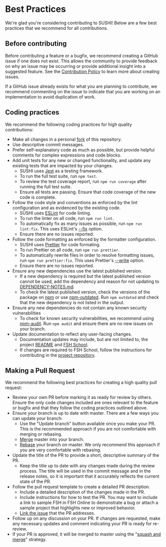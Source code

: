 # Best Practices

We're glad you're considering contributing to SUSHI! Below are a few best practices that we recommend for all contributions.

## Before contributing

Before contributing a feature or a bugfix, we recommend creating a GitHub issue if one does not exist. This allows the community to provide feedback on why an issue may be occurring or provide additional insight into a suggested feature. See the [Contribution Policy](CONTRIBUTING.md#issues) to learn more about creating issues.

If a GitHub issue already exists for what you are planning to contribute, we recommend commenting on the issue to indicate that you are working on an implementation to avoid duplication of work.

## Coding practices

We recommend the following coding practices for high quality contributions:

- Make all changes in a personal [fork](https://help.github.com/articles/fork-a-repo/) of this repository.
- Use descriptive commit messages.
- Prefer self-explanatory code as much as possible, but provide helpful comments for complex expressions and code blocks.
- Add unit tests for any new or changed functionality, and update any existing tests that are impacted by your changes.
  - SUSHI uses [Jest](https://jestjs.io/) as a testing framework.
  - To run the full test suite, run `npm test`.
  - To review the test coverage report, run `npm run coverage` after running the full test suite.
  - Ensure all tests are passing. Ensure that code coverage of the new code is complete.
- Follow the code style and conventions as enforced by the lint configuration and as evidenced by the existing code.
  - SUSHI uses [ESLint](https://eslint.org/) for code linting.
  - To run the linter on all code, run `npm run lint`.
  - To automatically fix as many issues as possible, run `npm run lint:fix`. This uses ESLint's [--fix](https://eslint.org/docs/latest/use/command-line-interface#fix-problems) option.
  - Ensure there are no issues reported.
- Follow the code formatting as enforced by the formatter configuration.
  - SUSHI uses [Prettier](https://prettier.io/) for code formating.
  - To run Prettier on all code, run `npm run prettier`.
  - To automatically rewrite files in order to resolve formatting issues, run `npm run prettier:fix`. This uses Prettier's [--write](https://prettier.io/docs/en/cli.html#--write) option.
  - Ensure there are no issues reported.
- Ensure any new dependencies use the latest published version.
  - If a new dependency is required but the latest published version cannot be used, add the dependency and reason for not updating to [DEPENDENCY-NOTES.md](DEPENDENCY-NOTES.md).
  - To check the latest published version, check the versions of the package on [npm](https://www.npmjs.com/) or use [npm-outdated](https://docs.npmjs.com/cli/v10/commands/npm-outdated). Run `npm outdated` and check that the new dependency is not listed in the output.
- Ensure any new dependencies do not contain any known security vulnerabilities
  - To check for known security vulnerabilities, we recommend using [npm-audit](https://docs.npmjs.com/cli/v10/commands/npm-audit). Run `npm audit` and ensure there are no new issues on your branch.
- Update documentation to reflect any user-facing changes.
  - Documentation updates may include, but are not limited to, the project [README](README.md) and [FSH School](https://fshschool.org/).
  - If changes are required to FSH School, follow the instructions for contributing in the [project repository](https://github.com/FSHSchool/site).

## Making a Pull Request

We recommend the following best practices for creating a high quality pull request:

- Review your own PR before marking it as ready for review by others. Ensure the only code changes included are ones relevant to the feature or bugfix and that they follow the coding practices outlined above.
- Ensure your branch is up to date with master. There are a few ways you can update your branch:
  - Use the "Update branch" button available once you make your PR. This is the recommended approach if you are not comfortable with merging or rebasing.
  - [Merge](https://git-scm.com/book/en/v2/Git-Branching-Basic-Branching-and-Merging) master into your branch.
  - [Rebase](https://git-scm.com/book/en/v2/Git-Branching-Rebasing) your branch on master. We only recommend this approach if you are very comfortable with rebasing.
- Update the title of the PR to provide a short, descriptive summary of the PR.
  - Keep the title up to date with any changes made during the review process. The title will be used in the commit message and in the release notes, so it is important that it accurately reflects the current state of the PR.
- Follow the pull request template to create a detailed PR description.
  - Include a detailed description of the changes made in the PR.
  - Include instructions for how to test the PR. You may want to include a link to sample FSH in FSH Online to demonstrate a bug or attach a sample project that highlights new or improved behavior.
  - [Link the issue](https://docs.github.com/en/issues/tracking-your-work-with-issues/linking-a-pull-request-to-an-issue) that the PR addresses.
- Follow up on any discussion on your PR. If changes are requested, make any necessary updates and comment indicating your PR is ready for re-review.
- If your PR is approved, it will be merged to master using the "[squash and merge](https://docs.github.com/en/pull-requests/collaborating-with-pull-requests/incorporating-changes-from-a-pull-request/about-pull-request-merges#squash-and-merge-your-commits)" strategy.
